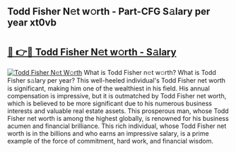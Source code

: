 ## Todd Fisher N𝚎t w𝚘rth - Part-CFG S𝚊lary per year xt0vb

# <h2><a href="http://gc2aex.nevu.top/?p=Todd+Fisher">🔗 👉🔴 Todd Fisher N𝚎t w𝚘rth - S𝚊lary</a></h2>

[![Todd Fisher N𝚎t W𝚘rth](https://i.imgur.com/Oavwk0R.jpeg)](http://gc2aex.nevu.top/?p=Todd+Fisher)
What is Todd Fisher n𝚎t w𝚘rth? What is Todd Fisher s𝚊lary per year?
This well-heeled individual's Todd Fisher net worth is significant, making him one of the wealthiest in his field. His annual compensation is impressive, but it is outmatched by Todd Fisher net worth, which is believed to be more significant due to his numerous business interests and valuable real estate assets. This prosperous man, whose Todd Fisher net worth is among the highest globally, is renowned for his business acumen and financial brilliance. This rich individual, whose Todd Fisher net worth is in the billions and who earns an impressive salary, is a prime example of the force of commitment, hard work, and financial wisdom.
